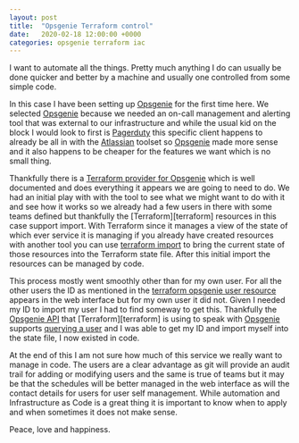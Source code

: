 ```yaml
---
layout: post
title:  "Opsgenie Terraform control"
date:   2020-02-18 12:00:00 +0000
categories: opsgenie terraform iac
---
```

I want to automate all the things. Pretty much anything I do can usually be done quicker and better by a machine and
usually one controlled from some simple code.

In this case I have been setting up [Opsgenie][opsgenie] for the first time here. We selected [Opsgenie][opsgenie]
because we needed an on-call management and alerting tool that was external to our infrastructure and while the
usual kid on the block I would look to first is [Pagerduty][pagerduty] this specific client happens to already be
all in with the [Atlassian][atlassian] toolset so [Opsgenie][opsgenie] made more sense and it also happens to be
cheaper for the features we want which is no small thing.

Thankfully there is a [Terraform provider for Opsgenie][terraform-opsgenie] which is well documented and does everything
it appears we are going to need to do. We had an initial play with with the tool to see what we might want to do with it
and see how it works so we already had a few users in there with some teams defined but thankfully the
[Terraform][terraform] resources in this case support import. With Terraform since it manages a view of the state of
which ever service it is managing if you already have created resources with another tool you can use
[terraform import][terraform-import] to bring the current state of those resources into the Terraform state file.
After this initial import the resources can be managed by code.

This process mostly went smoothly other than for my own user. For all the other users the ID as mentioned in the
[terraform opsgenie user resource][terraform-opsgenie-user-resource] appears in the web interface but for my own user
it did not. Given I needed my ID to import my user I had to find someway to get this. Thankfully the
[Opsgenie API][opsgenie-api] that [Terraform][terraform] is using to speak with [Opsgenie][opsgenie] supports
[querying a user][opsgenie-user-api] and I was able to get my ID and import myself into the state file, I now existed
in code.

At the end of this I am not sure how much of this service we really want to manage in code. The users are a clear
advantage as git will provide an audit trail for adding or modifying users and the same is true of teams but it
may be that the schedules will be better managed in the web interface as will the contact details for users for user
self management. While automation and Infrastructure as Code is a great thing it is important to know when to apply
and when sometimes it does not make sense.

Peace, love and happiness.

[opsgenie]: https://www.atlassian.com/software/opsgenie
[pagerduty]: https://www.pagerduty.com/
[atlassian]: https://www.atlassian.com/
[terraform-opsgenie]: https://www.terraform.io/docs/providers/opsgenie/index.html
[terraform-import]: https://www.terraform.io/docs/import/index.html
[terraform-opsgenie-user-resource]: https://www.terraform.io/docs/providers/opsgenie/r/user.html
[opsgenie-user-api]: https://docs.opsgenie.com/docs/user-api#section-get-user
[opsgenie-api]: https://docs.opsgenie.com/docs/api-overview
